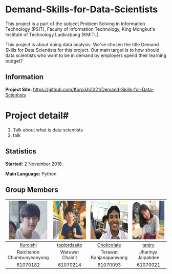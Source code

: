 # Demand-Skills-for-Data-Scientists
This project is a part of the subject Problem Solving in Information Technology (PSIT), Faculty of Information Technology, King Mongkut's Institute of Technology Ladkrabang (KMITL).

This project is about doing data analysis. We've chosen the title Demand Skills for Data Scientists for this project. Our main target is to how should data scientists who want to be in demand by employers spend their learning budget?

## Information

**Project Site:** https://github.com/Kuroishi1221/Demand-Skills-for-Data-Scientists 

# Project detail#
1. Talk about what is data scientists
2. talk



## Statistics

**Started:** 2 November 2018.

**Main Language:** Python

## Group Members

|<img src="img/member/1.png" width="120px" height="120px">|<img src="img/member/4.jpg" width="120px" height="120px">|<img src="img/member/3.png" width="120px" height="120px">|<img src="img/member/2.png" width="120px" height="120px">|
|:---:|:---:|:---:|:---:|
|[Kuroishi](https://github.com/Kuroishi1221)|[toplordsaito](https://github.com/toplordsaito)|[Chokcolate](https://github.com/Chokcolate)|[tanjry](https://github.com/tanjry)|
|Ratchanon<br>Chumbunyeanyong|Waruwat<br>Chaidit|Terawat<br>Kanjanapanwong|Jharinya<br>Jaipakdee|
|61070182|61070214|61070093|61070021|
